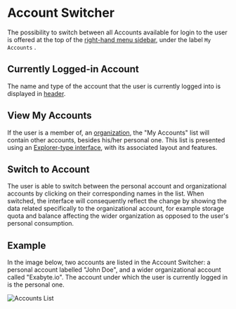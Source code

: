 # Account Switcher

The possibility to switch between all Accounts available for login to the user is offered at the top of the [right-hand menu sidebar](../../ui/right-sidebar.md), under the label `My Accounts` <i class="zmdi zmdi-globe-alt zmdi-hc-border"></i>. 

## Currently Logged-in Account

The name and type of the account that the user is currently logged into is displayed in [header](../../ui/header-footer.md). 

## View My Accounts

If the user is a member of, an [organization](../../collaboration/organizations/overview.md), the "My Accounts" list will contain other accounts, besides his/her personal one. This list is presented using an [Explorer-type interface](../../entities-general/ui/explorer.md), with its associated layout and features. 

## Switch to Account 

The user is able to switch between the personal account and organizational accounts by clicking on their corresponding names in the list. When switched, the interface will consequently reflect the change by showing the data related specifically to the organizational account, for example storage quota and balance affecting the wider organization as opposed to the user's personal consumption.

## Example

In the image below, two accounts are listed in the Account Switcher: a personal account labelled "John Doe", and a wider organizational account called "Exabyte.io". The account under which the user is currently logged in is the personal one.

![Accounts List](/images/accounts-list.png "Accounts List")


